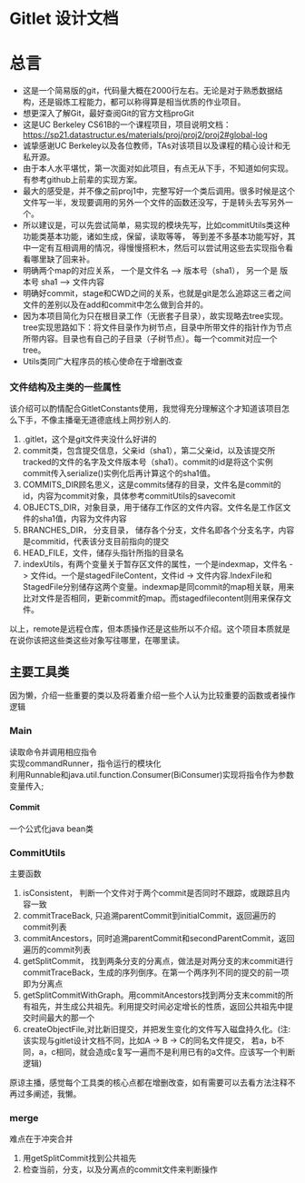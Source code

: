 # Gitlet 设计文档

# 总言
- 这是一个简易版的git，代码量大概在2000行左右。无论是对于熟悉数据结构，还是锻炼工程能力，都可以称得算是相当优质的作业项目。
- 想更深入了解Git，最好查阅Git的官方文档proGit
- 这是UC Berkeley CS61B的一个课程项目，项目说明文档：https://sp21.datastructur.es/materials/proj/proj2/proj2#global-log
- 诚挚感谢UC Berkeley以及各位教师，TAs对该项目以及课程的精心设计和无私开源。
- 由于本人水平堪忧，第一次面对如此项目，有点无从下手，不知道如何实现。有参考github上前辈的实现方案。
- 最大的感受是，并不像之前proj1中，完整写好一个类后调用。很多时候是这个文件写一半，发现要调用的另外一个文件的函数还没写，于是转头去写另外一个。
- 所以建议是，可以先尝试简单，易实现的模块先写，比如commitUtils类这种功能类基本功能，诸如生成，保留，读取等等， 等到差不多基本功能写好，其中一定有互相调用的情况，得慢慢搭积木，然后可以尝试用这些去实现指令看看哪里缺了回来补。
- 明确两个map的对应关系， 一个是文件名 --> 版本号（sha1）， 另一个是 版本号 sha1 --> 文件内容
- 明确好commit，stage和CWD之间的关系，也就是git是怎么追踪这三者之间文件的差别以及在add和commit中怎么做到合并的。
- 因为本项目简化为只在根目录工作（无嵌套子目录），故实现略去tree实现。tree实现思路如下：将文件目录作为树节点，目录中所带文件的指针作为节点所带内容。目录也有自己的子目录（子树节点）。每一个commit对应一个tree。
- Utils类同广大程序员的核心使命在于增删改查

### 文件结构及主类的一些属性
该介绍可以酌情配合GitletConstants使用，我觉得充分理解这个才知道该项目怎么下手，不像主播毫无道德底线上网抄别人的.
1. .gitlet，这个是git文件夹没什么好讲的
2. commit类，包含提交信息，父亲id（sha1），第二父亲id，以及该提交所tracked的文件的名字及文件版本号（sha1）。commit的id是将这个实例commit传入serialize()实例化后再计算这个的sha1值。
3. COMMITS_DIR顾名思义，这是commits储存的目录，文件名是commit的id，内容为commit对象，具体参考commitUtils的savecomit
4. OBJECTS_DIR，对象目录，用于储存工作区的文件内容。文件名是工作区文件的sha1值，内容为文件内容
5. BRANCHES_DIR， 分支目录， 储存各个分支，文件名即各个分支名字，内容是commitid，代表该分支目前指向的提交
6. HEAD_FILE，文件，储存头指针所指的目录名
7. indexUtils，有两个变量关于暂存区文件的属性，一个是indexmap，文件名 -> 文件id。一个是stagedFileContent，文件id -> 文件内容.IndexFile和StagedFile分别储存这两个变量。indexmap是同commit的map相关联，用来比对文件是否相同，更新commit的map。而stagedfilecontent则用来保存文件。

  
以上，remote是远程仓库，但本质操作还是这些所以不介绍。这个项目本质就是在说你该把这些类这些对象写往哪里，在哪里读。
## 主要工具类
因为懒，介绍一些重要的类以及将着重介绍一些个人认为比较重要的函数或者操作逻辑

### Main
读取命令并调用相应指令  
实现commandRunner，指令运行的模块化  
利用Runnable和java.util.function.Consumer(BiConsumer)实现将指令作为参数变量传入;
#### Commit
一个公式化java bean类

### CommitUtils
主要函数  
1. isConsistent， 判断一个文件对于两个commit是否同时不跟踪，或跟踪且内容一致
2. commitTraceBack, 只追溯parentCommit到initialCommit，返回遍历的commit列表
3. commitAncestors，同时追溯parentCommit和secondParentCommit，返回遍历的commit列表
4. getSplitCommit， 找到两条分支的分离点，做法是对两分支的末commit进行commitTraceBack，生成的序列倒序。在第一个两序列不同的提交的前一项即为分离点
5. getSplitCommitWithGraph。用commitAncestors找到两分支末commit的所有祖先，并生成公共祖先。利用提交时间必定增长的性质，返回公共祖先中提交时间最大的那一个
6. createObjectFile,对比新旧提交，并把发生变化的文件写入磁盘持久化。(注:该实现与gitlet设计文档不同，比如A -> B -> C的同名文件提交， 若a，b不同，a，c相同，就会造成c复写一遍而不是利用已有的a文件。应该写一个判断逻辑)


原谅主播，感觉每个工具类的核心点都在增删改查，如有需要可以去看方法注释不再过多阐述，我懒。

### merge
难点在于冲突合并
1. 用getSplitCommit找到公共祖先
2. 检查当前，分支，以及分离点的commit文件来判断操作

